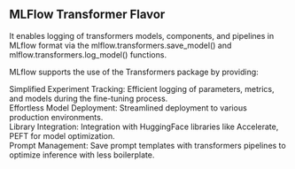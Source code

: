## MLFlow Transformer Flavor

It enables logging of transformers models, components, and pipelines in MLflow format via the mlflow.transformers.save_model() and mlflow.transformers.log_model() functions.

MLflow supports the use of the Transformers package by providing:

Simplified Experiment Tracking: Efficient logging of parameters, metrics, and models during the fine-tuning process. \
Effortless Model Deployment: Streamlined deployment to various production environments. \
Library Integration: Integration with HuggingFace libraries like Accelerate, PEFT for model optimization. \
Prompt Management: Save prompt templates with transformers pipelines to optimize inference with less boilerplate.

